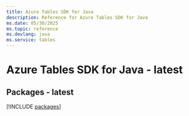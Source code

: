 ```yaml
---
title: Azure Tables SDK for Java
description: Reference for Azure Tables SDK for Java
ms.date: 05/30/2025
ms.topic: reference
ms.devlang: java
ms.service: tables
---
```

# Azure Tables SDK for Java - latest
## Packages - latest
[!INCLUDE [packages](tables-index.md)]